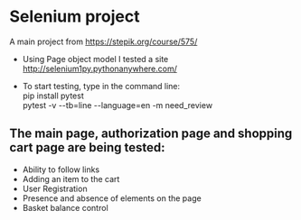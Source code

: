 # Selenium project
A main project from https://stepik.org/course/575/

* Using Page object model I tested a site http://selenium1py.pythonanywhere.com/  

* To start testing, type in the command line:  
pip install pytest  
pytest -v --tb=line --language=en -m need_review

## The main page, authorization page and shopping cart page are being tested:  
* Ability to follow links  
* Adding an item to the cart  
* User Registration  
* Presence and absence of elements on the page  
* Basket balance control  
